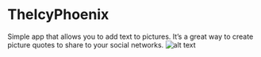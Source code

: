 # TheIcyPhoenix
Simple app that allows you to add text to pictures.
It’s a great way to create picture quotes to share to your social networks.
![alt text](https://preview.ibb.co/dDGBnz/Screenshot_2018_09_03_12_39_43_506_com_instagram_android.png)
